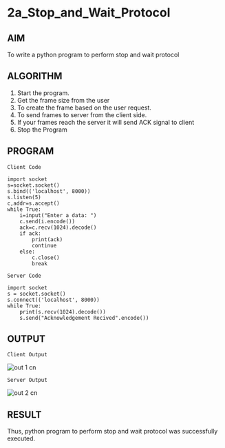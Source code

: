 # 2a_Stop_and_Wait_Protocol

## AIM 
To write a python program to perform stop and wait protocol

## ALGORITHM
1. Start the program.
2. Get the frame size from the user
3. To create the frame based on the user request.
4. To send frames to server from the client side.
5. If your frames reach the server it will send ACK signal to client
6. Stop the Program

## PROGRAM
```
Client Code
```
```
import socket
s=socket.socket()
s.bind(('localhost', 8000))
s.listen(5)
c,addr=s.accept()
while True:
    i=input("Enter a data: ")
    c.send(i.encode())
    ack=c.recv(1024).decode()
    if ack:
        print(ack)
        continue
    else:
        c.close()
        break
```
```
Server Code
```
```
import socket
s = socket.socket()
s.connect(('localhost', 8000))
while True:
    print(s.recv(1024).decode())
    s.send("Acknowledgement Recived".encode())
```
## OUTPUT
```
Client Output
```
![out 1 cn](https://github.com/Sakthimurugavel/2a_Stop_and_Wait_Protocol/assets/118707246/01d6ecc1-9fd0-4319-877d-6849836bd42c)


```
Server Output
```
![out 2 cn](https://github.com/Sakthimurugavel/2a_Stop_and_Wait_Protocol/assets/118707246/69655dae-b298-49af-ade8-674e33978feb)


## RESULT
Thus, python program to perform stop and wait protocol was successfully executed.

